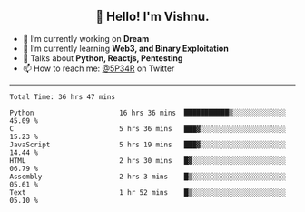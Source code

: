 <h2 align="center">👋 Hello! I'm Vishnu.</h2>


- 🔭 I’m currently working on **Dream**
- 🌱 I’m currently learning **Web3, and Binary Exploitation**
- 💬 Talks about **Python, Reactjs, Pentesting**
- 📫 How to reach me: [@5P34R](https://twitter.com/Vishnu27302693) on Twitter

---
<!--START_SECTION:waka-->

```text
Total Time: 36 hrs 47 mins

Python                     16 hrs 36 mins  ███████████▒░░░░░░░░░░░░░   45.09 %
C                          5 hrs 36 mins   ███▓░░░░░░░░░░░░░░░░░░░░░   15.23 %
JavaScript                 5 hrs 19 mins   ███▓░░░░░░░░░░░░░░░░░░░░░   14.44 %
HTML                       2 hrs 30 mins   █▓░░░░░░░░░░░░░░░░░░░░░░░   06.79 %
Assembly                   2 hrs 3 mins    █▒░░░░░░░░░░░░░░░░░░░░░░░   05.61 %
Text                       1 hr 52 mins    █▒░░░░░░░░░░░░░░░░░░░░░░░   05.10 %
```

<!--END_SECTION:waka-->
